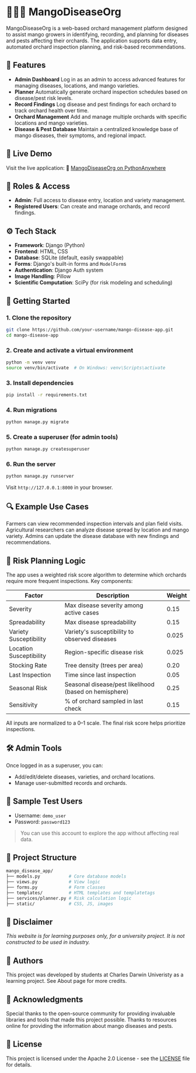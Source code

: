 # 🥭🥭🥭 MangoDiseaseOrg

MangoDiseaseOrg is a web-based orchard management platform designed to assist mango growers in identifying, recording, and planning for diseases and pests affecting their orchards. The application supports data entry, automated orchard inspection planning, and risk-based recommendations.

## 🌱 Features

- **Admin Dashboard**
  Log in as an admin to access advanced features for managing diseases, locations, and mango varieties.
- **Planner**
  Automatically generate orchard inspection schedules based on disease/pest risk levels.
- **Record Findings**
  Log disease and pest findings for each orchard to track orchard health over time.
- **Orchard Management**
  Add and manage multiple orchards with specific locations and mango varieties.
- **Disease & Pest Database**
  Maintain a centralized knowledge base of mango diseases, their symptoms, and regional impact.

## 🚀 Live Demo

Visit the live application:
🔗 [MangoDiseaseOrg on PythonAnywhere](https://franksnelling.eu.pythonanywhere.com)

## 🔐 Roles & Access

- **Admin**: Full access to disease entry, location and variety management.
- **Registered Users**: Can create and manage orchards, and record findings.

## ⚙️ Tech Stack

- **Framework**: Django (Python)
- **Frontend**: HTML, CSS
- **Database**: SQLite (default, easily swappable)
- **Forms**: Django's built-in forms and `ModelForm`s
- **Authentication**: Django Auth system
- **Image Handling**: Pillow
- **Scientific Computation**: SciPy (for risk modeling and scheduling)

## 🚀 Getting Started

### 1. Clone the repository
```bash
git clone https://github.com/your-username/mango-disease-app.git
cd mango-disease-app
```

### 2. Create and activate a virtual environment
```bash
python -m venv venv
source venv/bin/activate  # On Windows: venv\Scripts\activate
```

### 3. Install dependencies
```bash
pip install -r requirements.txt
```

### 4. Run migrations
```bash
python manage.py migrate
```

### 5. Create a superuser (for admin tools)
```bash
python manage.py createsuperuser
```

### 6. Run the server
```bash
python manage.py runserver
```
Visit `http://127.0.0.1:8000` in your browser.

## 🔍 Example Use Cases

Farmers can view recommended inspection intervals and plan field visits.
Agricultural researchers can analyze disease spread by location and mango variety.
Admins can update the disease database with new findings and recommendations.

## 🧠 Risk Planning Logic
The app uses a weighted risk score algorithm to determine which orchards require more frequent inspections. Key components:

| Factor                  | Description                                            | Weight |
| ----------------------- | ------------------------------------------------------ | ------ |
| Severity                | Max disease severity among active cases                | 0.15   |
| Spreadability           | Max disease spreadability                              | 0.15   |
| Variety Susceptibility  | Variety's susceptibility to observed diseases          | 0.025  |
| Location Susceptibility | Region-specific disease risk                           | 0.025  |
| Stocking Rate           | Tree density (trees per area)                          | 0.20   |
| Last Inspection         | Time since last inspection                             | 0.05   |
| Seasonal Risk           | Seasonal disease/pest likelihood (based on hemisphere) | 0.25   |
| Sensitivity             | % of orchard sampled in last check                     | 0.15   |

All inputs are normalized to a 0–1 scale. The final risk score helps prioritize inspections.

## 🛠 Admin Tools
Once logged in as a superuser, you can:
- Add/edit/delete diseases, varieties, and orchard locations.
- Manage user-submitted records and orchards.

## 🧪 Sample Test Users
- Username: `demo_user`
- Password: `password123`
> You can use this account to explore the app without affecting real data.

## 📂 Project Structure
```bash
mango_disease_app/
├── models.py           # Core database models
├── views.py            # View logic
├── forms.py            # Form classes
├── templates/          # HTML templates and templatetags
├── services/planner.py # Risk calculation logic
├── static/             # CSS, JS, images
```

## 📝  Disclaimer

*This website is for learning purposes only, for a university project. It is not constructed to be used in industry.*

## 👥 Authors

This project was developed by students at Charles Darwin Univeristy as a learning project. See About page for more credits. 

## 🙏 Acknowledgments

Special thanks to the open-source community for providing invaluable libraries and tools that made this project possible. Thanks to resources online for providing the information about mango diseases and pests.

## 📄 License

This project is licensed under the Apache 2.0 License - see the [LICENSE](/LICENSE) file for details.
